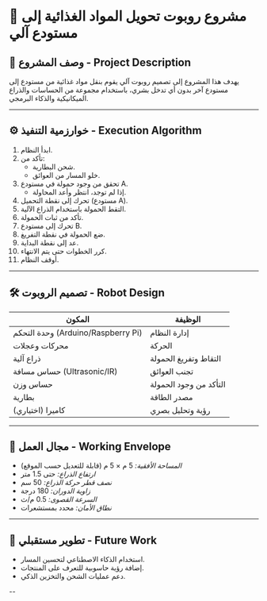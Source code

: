 # 🤖 مشروع روبوت تحويل المواد الغذائية إلى مستودع آلي

## 📌 وصف المشروع - Project Description

يهدف هذا المشروع إلى تصميم روبوت آلي يقوم بنقل مواد غذائية من مستودع إلى مستودع آخر بدون أي تدخل بشري، باستخدام مجموعة من الحساسات والذراع الميكانيكية والذكاء البرمجي.

---

## ⚙ خوارزمية التنفيذ - Execution Algorithm

1. ابدأ النظام.
2. تأكد من:
   - شحن البطارية.
   - خلو المسار من العوائق.
3. تحقق من وجود حمولة في مستودع A.
   - إذا لم توجد، انتظر وأعد المحاولة.
4. تحرك إلى نقطة التحميل (مستودع A).
5. التقط الحمولة باستخدام الذراع الآلية.
6. تأكد من ثبات الحمولة.
7. تحرك إلى مستودع B.
8. ضع الحمولة في نقطة التفريغ.
9. عد إلى نقطة البداية.
10. كرر الخطوات حتى يتم الانتهاء.
11. أوقف النظام.

---

## 🛠 تصميم الروبوت - Robot Design

| المكون | الوظيفة |
|--------|---------|
| وحدة التحكم (Arduino/Raspberry Pi) | إدارة النظام |
| محركات وعجلات | الحركة |
| ذراع آلية | التقاط وتفريغ الحمولة |
| حساس مسافة (Ultrasonic/IR) | تجنب العوائق |
| حساس وزن | التأكد من وجود الحمولة |
| بطارية | مصدر الطاقة |
| كاميرا (اختياري) | رؤية وتحليل بصري |

---

## 📐 مجال العمل - Working Envelope

- *المساحة الأفقية:* 5 م × 5 م (قابلة للتعديل حسب الموقع)  
- *ارتفاع الذراع:* حتى 1.5 متر  
- *نصف قطر حركة الذراع:* 50 سم  
- *زاوية الدوران:* 180 درجة  
- *السرعة القصوى:* 0.5 م/ث  
- *نطاق الأمان:* محدد بمستشعرات

---

## 🧠 تطوير مستقبلي - Future Work

- استخدام الذكاء الاصطناعي لتحسين المسار.
- إضافة رؤية حاسوبية للتعرف على المنتجات.
- دعم عمليات الشحن والتخزين الذكي.

--
